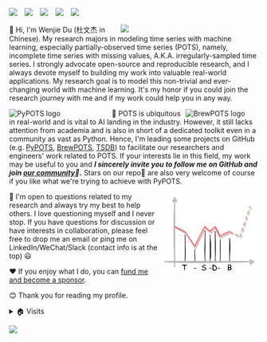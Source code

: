 [![](https://img.shields.io/badge/GoogleScholar-Wenjie_Du-lightblue?style=social&logo=googlescholar)](https://scholar.google.com/citations?user=j9qvUg0AAAAJ&hl=en) &ensp;
[![](https://img.shields.io/badge/LinkedIn-Wenjie--Du-blue?style=social&logo=linkedin)](https://www.linkedin.com/in/wenjie-du) &ensp;
[![](https://img.shields.io/badge/WeChat-__W__DU__-blue?style=social&logo=wechat)](https://github.com/WenjieDu/WenjieDu/blob/main/figs/contacts/Wechat_WDU.jpg) &ensp;
[![](https://img.shields.io/badge/Gmail-wenjay.du-grey?style=social&logo=gmail)](mailto:wenjay.du@gmail.com) &ensp;
[![](https://img.shields.io/badge/PyPOTS-community-grey?labelColor=4A154B&color=62BCE5&style=social)](https://github.com/WenjieDu/PyPOTS#-community)


<a href='https://github.com/WenjieDu'>
    <img align='right' width='280' src='https://github-readme-stats.vercel.app/api?username=wenjiedu&count_private=true&show_icons=true&theme=onedark&hide_rank=true&hide_title=true&bg_color=264653&border_color=2a9d8f&icon_color=e76f51&text_color=eae2b7'>
</a>

👋 Hi, I'm Wenjie Du (杜文杰 in Chinese). My research majors in modeling time series with machine learning, 
especially partially-observed time series (POTS), namely, incomplete time series with missing values,
A.K.A. irregularly-sampled time series. I strongly advocate open-source and reproducible research, 
and I always devote myself to building my work into valuable real-world applications.
My research goal is to model this non-trivial and ever-changing world with machine learning.
It's my honor if you could join the research journey with me and if my work could help you in any way.

<a href='https://github.com/WenjieDu/PyPOTS'>
    <img src='https://raw.githubusercontent.com/WenjieDu/PyPOTS/main/docs/_static/figs/PyPOTS_logo.jpg' width='206' align='left' alt='PyPOTS logo'>
</a>
<a href='https://github.com/WenjieDu/BrewPOTS'>
    <img src="https://raw.githubusercontent.com/WenjieDu/BrewPOTS/main/figs/BrewPOTS_logo.jpg" align='right' width='150' alt='BrewPOTS logo'>
</a>

🤔 POTS is ubiquitous in real-world and is vital to AI landing in the industry. However, 
it still lacks attention from academia and is also in short of a dedicated toolkit even in a community as vast as Python. 
Hence, I'm leading some projects on GitHub (e.g. [PyPOTS](https://github.com/WenjieDu/PyPOTS), 
[BrewPOTS](https://github.com/WenjieDu/BrewPOTS), [TSDB](https://github.com/WenjieDu/TSDB)) to facilitate our
researchers and engineers' work related to POTS. If your interests lie in this field, my work may be useful to you and
***I sincerely invite you to follow me on GitHub and join [our community](https://github.com/WenjieDu/PyPOTS#-community)🤝.*** 
Stars on our repo🌟 are also very welcome of course if you like what we're trying to achieve with PyPOTS.

<a href='https://github.com/WenjieDu/TSDB'>
    <img src="https://raw.githubusercontent.com/WenjieDu/TSDB/main/docs/_static/figs/TSDB_logo.svg?sanitize=true" align='right' width='200' alt='TSDB logo'>
</a>

💬 I'm open to questions related to my research and always try my best to help others. 
I love questioning myself and I never stop. If you have questions for discussion or have interests in collaboration, 
please feel free to drop me an email or ping me on LinkedIn/WeChat/Slack (contact info is at the top) 😃

❤️ If you enjoy what I do, you can [fund me and become a sponsor](https://github.com/sponsors/WenjieDu).

😊 Thank you for reading my profile.

<details>
<summary>🏠 Visits</summary>
<img align='left' src='https://hits.seeyoufarm.com/api/count/incr/badge.svg?url=https%3A%2F%2Fgithub.com%2FWenjieDu&count_bg=%2379C83D&title_bg=%23555555&icon=&icon_color=%23E7E7E7&title=Visits+since+May+2022&edge_flat=false'>
</details>

![](https://hit.yhype.me/github/profile?user_id=17807970)